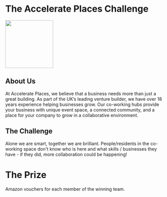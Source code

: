 # The Accelerate Places Challenge

<img src='HackerNest-w-tnu-logo-2015.png' height="150" width="auto" />

## About Us
At Accelerate Places, we believe that a business needs more than just a great building. 
As part of the UK’s leading venture builder, we have over 18 years experience helping businesses grow. Our co-working hubs provide your business with unique event space, a connected community, and a place for your company to grow in a collaborative environment.

## The Challenge
Alone we are smart, together we are brilliant.
People/residents in the co-working space don't know who is here and what skills / businesses they have - if they did, more collaboration could be happening!


# The Prize
Amazon vouchers for each member of the winning team.
